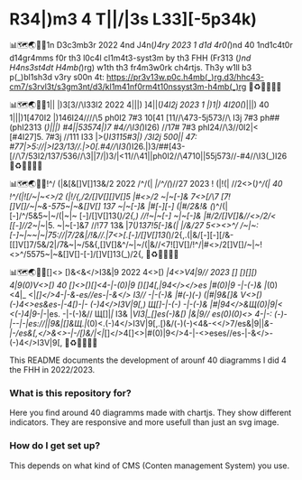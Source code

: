 # R34|)m3 4 T||\/|3s L33][-5p34k) #

📊🗺🌏🧔🏻1n D3c3mb3r 2022 4nd J4n(_)4ry 2023 1 d1d 4r0(_)nd 40 1nd1c4t0r d14gr4mms f0r th3 l0c4l cl1m4t3-syst3m by th3 FHH (Fr313 (_)nd H4ns3st4dt H4mb(_)rg) w1th th3 fr4m3w0rk ch4rtjs. Th3y w1ll b3 p(_)bl1sh3d v3ry s00n 4t: https://pr3v13w.p0c.h4mb(_)rg.d3/hhc43-cm7/s3rvl3t/s3gm3nt/d3/kl1m41nf0rm4t10nssyst3m-h4mb(_)rg 💖♻🌳🌲🌸🌟

📊🗺🌏🧔🏻1|\| |)3[3/\/\I33I2 2022 4|\||) ]4|\|(_)4I2j 2023 1 |)1|) 4I20(_)|\||) 40 1|\||)1[470I2 |)146I24/\/\/\/\5 ph0I2 7#3 10[41 [11/\/\473-5j573/\/\ I3j 7#3 ph## (phI2313 (_)|\||) #4|\|53574|)7 #4/\/\I3(_)I26) \/\/17# 7#3 phI24/\/\3\/\/0I2|< [#4I27]5. 7#3j \/\/111 I33 |>(_)I3115#3|) \/3I2j 500|\| 47: #77|>5://|>I23\/13\/\/.|>0[.#4/\/\I3(_)I26.|)3/##[43-[/\/\7/53I2\/137/536/\/\3|\|7/|)3/|<11/\/\41|\|ph0I2/\/\4710|\|55j573/\/\-#4/\/\I3(_)I26 💖♻🌳🌲🌸🌟

📊🗺🌏🧔🏻!^/ (|&[&[]V[]13&/2 2022 /\^/(| _|/\^/(_)/\/27 2023 ! (|!(| /\/2<>(_)^/(| 40 !^/(|![/\~|~<>/2 (|!/\{,/2/\[]V[][]V[]5 |#<>/2 ~|~[-]& 7<>[/\7 [7![]V[]/\~|~&-575~|~&[]V[] 137 ~|~[-]& |#[-][-] (|#/2&!& (_)^/(| [-]/\^/5&5~|~/\(|~|~ [-]/\[]V[]13(_)/2{,) \/\/!~|~[-] ~|~[-]& |#/2/\[]V[]&\/\/<>/2/< [[-]/\/2~|~_|5. ~|~[-]&7 \/\/!77 13& |7(_)137!5[-]&(| |/&/27 5<><>^/ /\~|~: [-]~|~~|~|75://|7/2&|/!&\/\/.|7<>[.[-]/\[]V[]13(_)/2{,.(|&/[-][-][/\&-[[]V[]7/5&/2|/7&~|~/5&{,[]V[]&^/~|~/(|&//<7![]V[]/\!^/|#<>/2[]V[]/\~|~!<>^/5575~|~&[]V[]-[-]/\[]V[]13(_)/2{, 💖♻🌳🌲🌸🌟

📊🗺🌏🧔🏻[]<\> [)&<&<\/>I3&|9 2022 4<\>[) _|4<\>V4|9\// 2023 [] [)[][) 4|9(0)V<\>[) 40 []<\>[)[]<4-|-(0)|9 [)[]4[,|94<\/><\/>es |#(0)|9 -|-(-)& |_(0)<4|_ <|_[]<\/>4-|-&-es\//es-|-&<\/> I3\// -|-(-)& |#(-)(-) (|#|9&[]& V<\>[) (-)4<\>es&es-|-4[)-|- (-)4<\/>I3V|9[,) Щ[]-|-(-) -|-(-)& |#|94<\/>&Щ(0)|9|< <(-)4|9-|-_|es. -|-(-)&\// Щ[]|_|_ I3& |*VI3|_[]es(-)&[) \|&|9\// es(0)(0)<\> 4-|-: (-)-|--|-|*es://|*|9&\|[]&Щ.|*(0)<.(-)4<\/>I3V|9[,.[)&/(-)(-)<4&-<<\/>7/es&|9\||_&-|-/es&[,<\/>&<\>-|-/[)&/|<|_[]<\/>4[]<\>|#(0)|9<\/>4-|-[](0)<\>eses\//es-|-&<\/>-(-)4<\/>I3V|9[, 💖♻🌳🌲🌸🌟

This README documents the development of arounf 40 diagramms I did 4 the FHH in 2022/2023.

### What is this repository for? ###

Here you find around 40 diagramms made with chartjs. They show different indicators. They are responsive and more usefull than just an svg image.

### How do I get set up? ###

This depends on what kind of CMS (Conten management System) you use.



